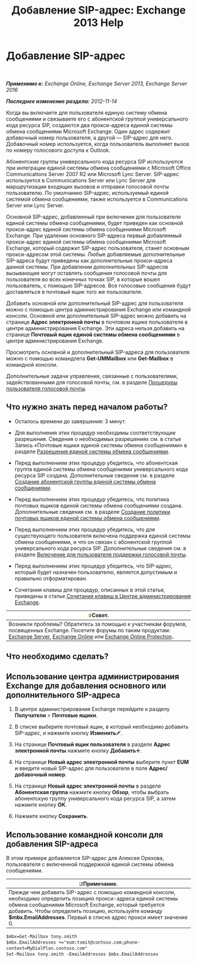 ﻿---
title: 'Добавление SIP-адрес: Exchange 2013 Help'
TOCTitle: Добавление SIP-адрес
ms:assetid: 40295bcf-c62b-4f26-95ca-a8c4bd210fb3
ms:mtpsurl: https://technet.microsoft.com/ru-ru/library/JJ662760(v=EXCHG.150)
ms:contentKeyID: 50556368
ms.date: 05/22/2018
mtps_version: v=EXCHG.150
ms.translationtype: MT
---

# Добавление SIP-адрес

 

_**Применимо к:** Exchange Online, Exchange Server 2013, Exchange Server 2016_

_**Последнее изменение раздела:** 2012-11-14_

Когда вы включаете для пользователя единую систему обмена сообщениями и связываете его с абонентской группой универсального кода ресурса SIP, создаются два прокси-адреса единой системы обмена сообщениями Microsoft Exchange. Один адрес содержит добавочный номер пользователя, а другой — SIP-адрес для него. Добавочный номер используется, когда пользователь выполняет вызов по номеру голосового доступа к Outlook.

Абонентские группы универсального кода ресурса SIP используются при интеграции единой системы обмена сообщениями с Microsoft Office Communications Server 2007 R2 или Microsoft Lync Server. SIP-адрес используется в Communications Server или Lync Server для маршрутизации входящих вызовов и отправки голосовой почты пользователю. По умолчанию SIP-адрес, используемый единой системой обмена сообщениями, также используется в Communications Server или Lync Server.

Основной SIP-адрес, добавленный при включении для пользователя единой системы обмена сообщениями, будет приведен как основной прокси-адрес единой системы обмена сообщениями Microsoft Exchange. При удалении основного SIP-адреса первый добавляемый прокси-адрес единой системы обмена сообщениями Microsoft Exchange, который содержит SIP-адрес пользователя, станет основным прокси-адресом этой системы. Любые добавляемые дополнительные SIP-адреса будут приведены как дополнительные прокси-адреса данной системы. При добавлении дополнительных SIP-адресов вызывающие могут оставлять сообщения голосовой почты для пользователя во всех конечных точках SIP, в которые вошел пользователь, с помощью SIP-адресов. Все голосовые сообщения будут доставляться в почтовый ящик того же пользователя.

Добавить основной или дополнительный SIP-адрес для пользователя можно с помощью центра администрирования Exchange или командной консоли. Основной или дополнительный SIP-адрес можно добавить на странице **Адрес электронной почты** в почтовом ящике пользователя в центре администрирования Exchange. Эти адреса нельзя добавить на странице **Почтовый ящик единой системы обмена сообщениями** в центре администрирования Exchange.

Просмотреть основной и дополнительный SIP-адреса для пользователя можно с помощью командлета **Get-UMMailbox** или **Get-Mailbox** в командной консоли.

Дополнительные задачи управления, связанные с пользователями, задействованными для голосовой почты, см. в разделе [Процедуры пользователя голосовой почты](voice-mail-enabled-user-procedures-exchange-2013-help.md).

## Что нужно знать перед началом работы?

  - Осталось времени до завершения: 3 минут.

  - Для выполнения этих процедур необходимы соответствующие разрешения. Сведения о необходимых разрешениях см. в статье Запись «Почтовые ящики единой системы обмена сообщениями» в разделе [Разрешения единой системы обмена сообщениями](unified-messaging-permissions-exchange-2013-help.md).

  - Перед выполнением этих процедур убедитесь, что абонентская группа единой системы обмена сообщениями универсального кода ресурса SIP создана. Дополнительные сведения см. в разделе [Создание абонентской группы единой системы обмена сообщениями](create-a-um-dial-plan-exchange-2013-help.md).

  - Перед выполнением этих процедур убедитесь, что политика почтовых ящиков единой системы обмена сообщениями создана. Дополнительные сведения см. в разделе [Создание политики почтовых ящиков единой системы обмена сообщениями](create-a-um-mailbox-policy-exchange-2013-help.md).

  - Перед выполнением этих процедур убедитесь, что для существующего пользователя включена поддержка единой системы обмена сообщениями, и что он связан с абонентской группой универсального кода ресурса SIP. Дополнительные сведения см. в разделе [Включение для пользователя поддержки голосовой почты](enable-a-user-for-voice-mail-exchange-2013-help.md).

  - Перед выполнением этих процедур убедитесь, что SIP-адрес, который будет назначен пользователю, является допустимым и правильно отформатирован.

  - Сочетания клавиш для процедур, описанных в этой статье, приведены в статье [Сочетания клавиш в Центре администрирования Exchange](keyboard-shortcuts-in-the-exchange-admin-center-exchange-online-protection-help.md).

<table>
<thead>
<tr class="header">
<th><img src="images/Bb124558.tip(EXCHG.150).gif" title="Совет" alt="Совет" />Совет.</th>
</tr>
</thead>
<tbody>
<tr class="odd">
<td>Возникли проблемы? Обратитесь за помощью к участникам форумов, посвященных Exchange. Посетите форумы по таким продуктам: <a href="https://go.microsoft.com/fwlink/p/?linkid=60612">Exchange Server</a>, <a href="https://go.microsoft.com/fwlink/p/?linkid=267542">Exchange Online</a> или <a href="https://go.microsoft.com/fwlink/p/?linkid=285351">Exchange Online Protection</a>..</td>
</tr>
</tbody>
</table>


## Что необходимо сделать?

## Использование центра администрирования Exchange для добавления основного или дополнительного SIP-адреса

1.  В центре администрирования Exchange перейдите к разделу **Получатели** \> **Почтовые ящики**.

2.  В списке выберите почтовый ящик, в который необходимо добавить SIP-адрес, и нажмите кнопку **Изменить**![Значок редактирования](images/Bb124582.6f53ccb2-1f13-4c02-bea0-30690e6ea71d(EXCHG.150).gif "Значок редактирования").

3.  На странице **Почтовый ящик пользователя** в разделе **Адрес электронной почты** нажмите кнопку **Добавить**![Значок добавления](images/JJ218640.c1e75329-d6d7-4073-a27d-498590bbb558(EXCHG.150).gif "Значок добавления").

4.  На странице **Новый адрес электронной почты** выберите пункт **EUM** и введите новый SIP-адрес для пользователя в поле **Адрес/добавочный номер**.

5.  На странице **Новый адрес электронной почты** в разделе **Абонентская группа** нажмите кнопку **Обзор**, чтобы выбрать абонентскую группу универсального кода ресурса SIP, а затем нажмите кнопку **ОК**.

6.  Нажмите кнопку **Сохранить**.

## Использование командной консоли для добавления SIP-адреса

В этом примере добавляется SIP-адрес для Алексея Орехова, пользователя с включенной поддержкой единой системы обмена сообщениями.

<table>
<thead>
<tr class="header">
<th><img src="images/JJ126620.note(EXCHG.150).gif" title="Примечание" alt="Примечание" />Примечание.</th>
</tr>
</thead>
<tbody>
<tr class="odd">
<td>Прежде чем добавить SIP-адрес с помощью командной консоли, необходимо определить позицию прокси-адреса единой системы обмена сообщениями Microsoft Exchange, который требуется добавить. Чтобы определить позицию, используйте команду <strong>$mbx.EmailAddresses</strong>. Первый в списке адрес прокси имеет значение 0.</td>
</tr>
</tbody>
</table>


    $mbx=Get-Mailbox tony.smith
    $mbx.EmailAddresses +="eum:tsmit@contoso.com;phone-context=MyDialPlan.contoso.com"
    Set-Mailbox tony.smith -EmailAddresses $mbx.EmailAddresses

